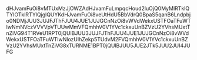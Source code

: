 dHJvamFuOi8vMTUxMzJjOWZAdHJvamFuLmpqcHoud2luOjQ0MyMlRTklQTYlOTklRTYlQjglQUYKdHJvamFuOi8veUtHdU5BbVdrQ0BpaS5qanB6Lndpbjo0NDMjJUU3JUJFJThFJUU4JUE1JUJGCnNzOi8vWVdWekxUSTFOaTFuWTIwNmNVczVVVVpVTUUwMmVFQmhhV0V1YVc1ckxuUnBZVzU2YVhsMUxtTnZiVG94T1RVeU1RPT0jQUlBJUU3JUJFJThFJUU4JUE1JUJGCnNzOi8vWVdWekxUSTFOaTFuWTIwNlozUlhZekp5TUdvM2FVQmhhV0V1YVc1ckxuUnBZVzU2YVhsMUxtTnZiVG8xTURNME1BPT0jQUlBJUU5JUE2JTk5JUU2JUI4JUFG
